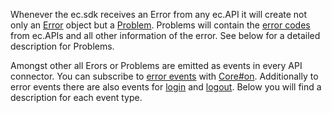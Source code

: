 Whenever the ec.sdk receives an Error from any ec.API it will create not only an [Error](https://developer.mozilla.org/en-US/docs/Web/JavaScript/Reference/Global_Objects/Error) object but a [Problem](#Problem). Problems will contain the [error codes](https://doc.entrecode.de/en/latest/#errors) from ec.APIs and all other information of the error. See below for a detailed description for Problems.

Amongst other all Erors or Problems are emitted as events in every API connector. You can subscribe to [error events](#eventeventlerror) with [Core#on](#Core#on). Additionally to error events there are also events for [login](#eventeventlogin) and [logout](#eventeventlogout). Below you will find a description for each event type.
